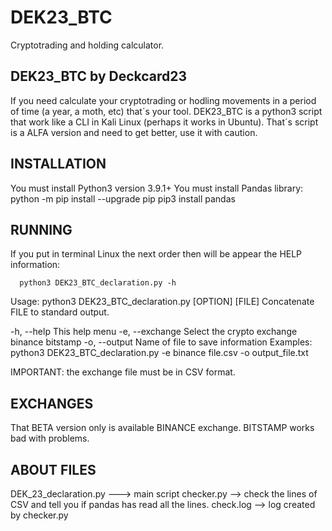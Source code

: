 # DEK23_BTC
Cryptotrading and holding calculator. 

DEK23_BTC by Deckcard23
------------------------
If you need calculate your cryptotrading or hodling movements in a period of time (a year, a moth, etc) that´s your tool.
DEK23_BTC is a python3 script that work like a CLI in Kali Linux (perhaps it works in Ubuntu).
That´s script is a ALFA version and need to get better, use it with caution.

INSTALLATION
------------
You must install Python3 version 3.9.1+
You must install Pandas library:
      python -m pip install --upgrade pip
      pip3 install pandas
      
RUNNING
-------
If you put in terminal Linux the next order then will be appear the HELP information: 

      python3 DEK23_BTC_declaration.py -h

Usage: python3 DEK23_BTC_declaration.py [OPTION] [FILE]
Concatenate FILE to standard output.


-h, --help              This help menu
-e, --exchange          Select the crypto exchange
                                binance
                                bitstamp
-o, --output            Name of file to save information
Examples:
        python3 DEK23_BTC_declaration.py -e binance file.csv -o output_file.txt
        
IMPORTANT: the exchange file must be in CSV format.

EXCHANGES
---------
That BETA version only is available BINANCE exchange. BITSTAMP works bad with problems.



ABOUT FILES
-----------
DEK_23_declaration.py ---> main script
checker.py --> check the lines of CSV and tell you if pandas has read all the lines.
check.log --> log created by checker.py


